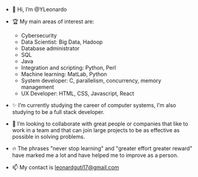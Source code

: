 - 👋 Hi, I’m @YLeonardo

- 🏆 My main areas of interest are:

     - Cybersecurity
     - Data Scientist: Big Data, Hadoop
     - Database administrator
     - SQL
     - Java
     - Integration and scripting: Python, Perl
     - Machine learning: MatLab, Python
     - System developer: C, parallelism, concurrency, memory management
     - UX Developer: HTML, CSS, Javascript, React

- ✨ I’m currently studying the career of computer systems, I’m also studying to be a full stack developer.

- 🤝 I’m looking to collaborate with great people or companies that like to work in a team and that can join large projects to be as effective as possible in solving problems.

- 🔥 The phrases "never stop learning" and "greater effort greater reward" have marked me a lot and have helped me to improve as a person.

- 📫 My contact is leonardguti17@gmail.com




